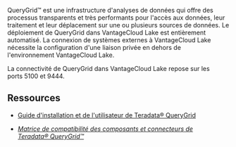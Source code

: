 QueryGrid™ est une infrastructure d'analyses de données qui offre des processus transparents et très performants pour l'accès aux données, leur traitement et leur déplacement sur une ou plusieurs sources de données. Le déploiement de QueryGrid dans VantageCloud Lake est entièrement automatisé. La connexion de systèmes externes à VantageCloud Lake nécessite la configuration d'une liaison privée en dehors de l'environnement VantageCloud Lake.

La connectivité de QueryGrid dans VantageCloud Lake repose sur les ports 5100 et 9444.

Ressources
----------

-   [Guide d'installation et de l'utilisateur de Teradata® QueryGrid](https://docs.teradata.com/search/books?filters=prodname~%2522Teradata+QueryGrid%2522&sort=last_update)

-   [*Matrice de compatibilité des composants et connecteurs de Teradata® QueryGrid™*](https://docs.teradata.com/access/sources/dita/map?dita:mapPath=wue1554808920847.ditamap)
